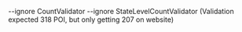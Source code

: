 --ignore CountValidator --ignore StateLevelCountValidator (Validation expected 318 POI, but only getting 207 on website)
